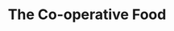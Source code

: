 ---
title: "The Co-operative Food"
url: /derby/the-co-operative-food-sussex-circus/
shop: supermarket
---